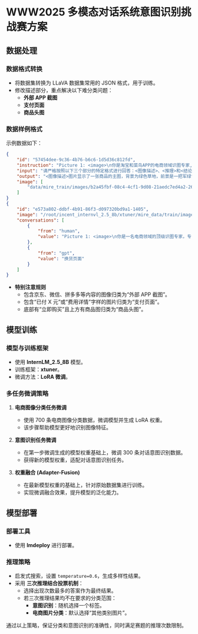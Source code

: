 
# WWW2025 多模态对话系统意图识别挑战赛方案

## 数据处理

### 数据格式转换
- 将数据集转换为 LLaVA 数据集常用的 JSON 格式，用于训练。
- 修改描述部分，重点解决以下难分类问题：
  - **外部 APP 截图**  
  - **支付页面**  
  - **商品头图**  

### 数据样例格式
示例数据如下：  
```json
{
    "id": "57454dee-9c36-4b76-b6c6-1d5d36c812fd",
    "instruction": "Picture 1: <image>\n你是淘宝和菜鸟APP的电商领域识图专家,可以理解消费者上传的软件截图或实物拍摄图。现在,请你对消费者上传的图片进行分类。以下是可以参考的分类标签: [...]",
    "input": "请严格按照以下三个部分的特定格式进行回答：<图像描述>、<推理>和<结论>。格式示例如下：\n\n<图像描述>[简要描述图像中与问题相关的关键信息和细节。]</图像描述>\n<推理>[解释分类的依据，请确保理由充分、清晰，并紧密结合问题或图片的相关细节。]</推理>\n<结论>[直接给出最终答案。]</结论>",
    "output": "<图像描述>图片显示了一张商品的主图，背景为绿色草地，前景是一把军绿色的折叠椅。图片上方有“工厂直销 性价比”的字样，下方有商品的详细信息，包括价格、优惠信息和发货信息。</图像描述>\n<推理>这张图片展示的是商品的主图，通常用于商品页面的顶部，以吸引消费者的注意力并提供商品的基本信息。图片中包含了商品的主要特点和价格信息，符合商品头图的特征。</推理>\n<结论>商品头图</结论>",
    "image": [
        "data/mire_train/images/b2a45fbf-08c4-4cf1-9d08-21aedc7ed4a2-268-0.jpg"
    ]
}
{
    "id": "e573a802-ddbf-4b91-86f3-d097320bd9a1-1405",
    "image": "/root/incent_internvl_2.5_8b/xtuner/mire_data/train/images/e573a802-ddbf-4b91-86f3-d097320bd9a1-1405-0.jpg",
    "conversations": [
        {
            "from": "human",
            "value": "Picture 1: <image>\n你是一名电商领域的顶级识图专家，专注于分类消费者上传的软件截图或实物拍摄图片。你的任务是基于图像内容进行精准分类。作为淘宝和菜鸟应用的资深专家，请特别注意以下规则：如果图像中包含京东、微信、拼多多、短信或手机系统相关内容，请分类为“外部APP截图”。如果图像中出现“已付X元”或“费用详情”等支付相关字样，即使包含“订单详情”，也应归类为“支付页面”。如果底部有“立即购买”且上方有商品图归“商品头图”。请根据用户上传的图片，对其进行场景分类。分类结果必须从以下列表中选择，并仅输出一个标签：[\"实物拍摄(含售后)\",\"商品分类选项\",\"商品头图\",\"商品详情页截图\",\"下单过程中出现异常（显示购买失败浮窗）\",\"订单详情页面\",\"支付页面\",\"评论区截图页面\",\"物流页面-物流列表页面\",\"物流页面-物流跟踪页面\",\"物流页面-物流异常页面\",\"退款页面\",\"退货页面\",\"换货页面\",\"购物车页面\",\"店铺页面\",\"活动页面\",\"优惠券领取页面\",\"账单/账户页面\",\"投诉举报页面\",\"平台介入页面\",\"外部APP截图\",\"其他类别图片\"]。"
        },
        {
            "from": "gpt",
            "value": "换货页面"
        }
    ]
}
```

- **特别注意规则**  
  - 包含京东、微信、拼多多等内容的图像归类为“外部 APP 截图”。  
  - 包含“已付 X 元”或“费用详情”字样的图片归类为“支付页面”。  
  - 底部有“立即购买”且上方有商品图归类为“商品头图”。

## 模型训练

### 模型与训练框架
- 使用 **InternLM_2.5_8B** 模型。
- 训练框架：**xtuner**。
- 微调方法：**LoRA 微调**。

### 多任务微调策略
1. **电商图像分类任务微调**  
   - 使用 700 条电商图像分类数据，微调模型并生成 LoRA 权重。
   - 该步骤帮助模型更好地识别图像特征。
   
2. **意图识别任务微调**  
   - 在第一步微调生成的模型权重基础上，微调 300 条对话意图识别数据。
   - 获得新的模型权重，适配对话意图识别任务。

3. **权重融合 (Adapter-Fusion)**  
   - 在最新模型权重的基础上，针对原始数据集进行训练。
   - 实现微调融合效果，提升模型的泛化能力。

## 模型部署

### 部署工具
- 使用 **lmdeploy** 进行部署。

### 推理策略
- 启发式搜索，设置 `temperature=0.6`，生成多样性结果。
- 采用 **三次推理结合投票机制**：
  - 选择出现次数最多的答案作为最终结果。
  - 若三次推理结果均不在要求的分类范围：
    - **意图识别**：随机选择一个标签。
    - **电商图片分类**：默认选择“其他类别图片”。

通过以上策略，保证分类和意图识别的准确性，同时满足赛题的推理次数限制。
```
